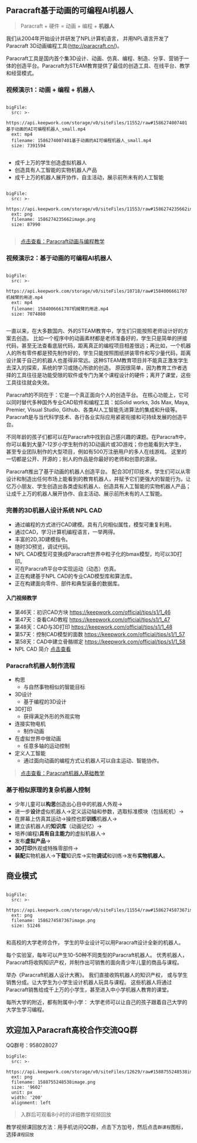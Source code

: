 ## Paracraft基于动画的可编程AI机器人

> Paracraft + 硬件 = 动画 + 编程 + **机器人**

我们从2004年开始设计并研发了NPL计算机语言， 并用NPL语言开发了Paracraft 3D动画编程工具(http://paracraft.cn/)。

Paracraft工具是国内首个集3D设计、动画、仿真、编程、制造、分享、营销于一体的创造平台。Paracraft为STEAM教育提供了最佳的创造工具、在线平台、教学和经营模式。


### 视频演示1：动画 + 编程 + 机器人
```@BigFile

bigFile:
  src: >-
    https://api.keepwork.com/storage/v0/siteFiles/11552/raw#1586274007401基于动画的AI可编程机器人_small.mp4
  ext: mp4
  filename: 1586274007401基于动画的AI可编程机器人_small.mp4
  size: 7391594
          
```
 
- 成千上万的学生创造虚拟机器人
- 创造具有人工智能的实物机器人产品
- 成千上万的机器人展开协作，自主活动，展示前所未有的人工智能

 
```@BigFile

bigFile:
  src: >-
    https://api.keepwork.com/storage/v0/siteFiles/11553/raw#1586274235662image.png
  ext: png
  filename: 1586274235662image.png
  size: 87990
          
```

> [点击查看：Paracraft动画与编程教学](/official/docs/index)

### 视频演示2：基于动画的可编程AI机器人
```@BigFile

bigFile:
  src: >-
    https://api.keepwork.com/storage/v0/siteFiles/10718/raw#1584006661707机械臂的用途.mp4
  ext: mp4
  filename: 1584006661707机械臂的用途.mp4
  size: 7074880
          
```

一直以来，在大多数国内、外的STEAM教育中，学生们只能按照老师设计好的方案去创造。 比如一个程序中的动画素材都是老师准备好的，学生只是简单的拼接代码，甚至无法查看底层代码，距离真正的编程项目相差很远；再比如，一个机器人的所有零件都是预先制作好的，学生只能按照图纸拼装零件和写少量代码，距离设计属于自己的机器人也差得非常远。这种STEAM教育项目并不能真正激发学生去深入的探索，系统的学习或随心所欲的创造。 原因很简单，因为教育工作者选择的工具往往是功能受限的软件或专门为某个课程设计的硬件；离开了课堂，这些工具往往就会失效。

Paracraft的不同在于：它是一个真正面向个人的创造平台。 在核心功能上，它可以同时替代多种国外专业CAD软件和编程工具：如Solid works, 3ds Max, Maya, Premier, Visual Studio, Github、各类AI人工智能先进算法的集成和升级等。Paracraft是与当代科学技术、各行各业实际应用紧密衔接和可持续发展的创造平台。

不同年龄的孩子们都可以在Paracraft中找到自己感兴趣的课题。在Paracraft中， 你可以看到大量7-12岁小学生制作的3D动画片或3D游戏；你也能看到大学生， 甚至专业团队制作的大型项目，例如有500万注册用户的多人在线游戏。 这里的一切都是公开、开源的；别人的作品是你最好的老师和创意的源泉。

Paracraft推出了基于动画的机器人创造平台。 配合3D打印技术，学生们可以从零设计和制造出任何市场上能看到的教育机器人，并赋予它们更强大的智能行为。让亿万小朋友、学生创造出各类虚拟机器人、创造具有人工智能的实物机器人产品；让成千上万的机器人展开协作、自主活动、展示前所未有的人工智能。

### 完善的3D机器人设计系统 NPL CAD

- 通过编程的方式进行CAD建模。具有几何相似属性，模型可重复利用。
- 通过CAD，学习计算机编程语言，一举两得。
- 丰富的2D,3D建模指令。
- 随时3D预览，调试代码。
- NPL CAD模型可变换成Paracraft世界中粒子化的bmax模型，均可以3D打印。
- 可在Paracraft平台中实现运动（动态）仿真。
- 正在构建基于NPL CAD的专业CAD模型库和算法库。
- 正在构建面向零件、部件和典型装备的数据库。

#### 入门视频教学
- 第46天：初识CAD方块
https://keepwork.com/official/tips/s1/1_46
- 第47天：查看CAD教程
https://keepwork.com/official/tips/s1/1_47
- 第48天：CAD与3D打印
https://keepwork.com/official/tips/s1/1_48
- 第57天：控制CAD模型的面数
https://keepwork.com/official/tips/s1/1_57
- 第58天：CAD中建立骨骼绑定
https://keepwork.com/official/tips/s1/1_58
- NPL CAD 简介 [点击查看](/official/docs/CAD/intro)

### Paracraft机器人制作流程
- 构思
  - 与自然事物相似的智能目标
- 3D设计
  - 基于编程的3D设计
- 3D打印
  - 获得满足外形的外观实物
- 连接实物电机
  - 制作动画
- 在虚拟世界中做动画
  - 任意多轴的运动控制
- 定义人工智能
  - 通过面向动画的编程方式让机器人可以自主运动、智能协作。

> [点击查看：Paracraft机器人基础教学](/official/docs/tutorials/robot_design)

### 基于相似原理的复杂机器人控制
- 少年儿童可以**构思**创造出心目中的机器人外观→
- 进一步**设计**虚似机器人→定义运动轴和参数，选取标准模块（包括舵机）→
- 在屏幕上仿真其运动→操控也即**训练**机器人→
- 建立该机器人的**知识库**（动画记忆）→
- 培养(编程)**具有自主能力**的虚拟机器人→
- 发布**虚拟产品**→
- **3D打印**外观或特殊零部件→
- **装配**实物机器人→**下载**知识库→实物**调试**和训练→发布**实物机器人**。

 ## 商业模式
```@BigFile

bigFile:
  src: >-
    https://api.keepwork.com/storage/v0/siteFiles/11554/raw#1586274587367image.png
  ext: png
  filename: 1586274587367image.png
  size: 51246
          
```

和高校的大学老师合作， 学生的毕业设计可以用Paracraft设计全新的机器人。

每个实验室，每年可以产生10-50种不同类型的Paracraft机器人。 优秀机器人， Paracraft将收购知识产权，并制作出可销售的面向青少年儿童的商品与课程。

举办《Paracraft机器人设计大赛》。 我们直接收购机器人的知识产权， 或与学生销售分成。让大学生为小学生设计机器人玩具与课程。 这些机器人将通过Paracraft销售给成千上万的小学生，甚至进入中小学机器人教育的课堂。

每所大学的附近，都有附属中小学： 大学老师可以让自己的孩子跟着自己大学的大学生学习编程。

## 欢迎加入Paracraft高校合作交流QQ群
QQ群号：958028027
```@BigFile
bigFile:
  src: >-
    https://api.keepwork.com/storage/v0/siteFiles/12629/raw#1588755248538image.png
  ext: png
  filename: 1588755248538image.png
  size: '9602'
  unit: px
  width: '200'
  alignment: left

```
> 入群后可观看8小时的详细教学视频回放

教学视频课回放方法：用手机访问QQ群，点击下方加号，然后点击`群课程`图标，选择`课程回放`